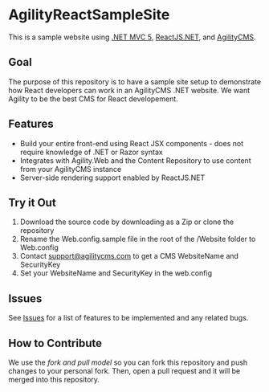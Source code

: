 # AgilityReactSampleSite

This is a sample website using [.NET MVC 5](https://docs.microsoft.com/en-us/aspnet/mvc/mvc5), [ReactJS.NET](http://reactjs.net/), and [AgilityCMS](https://agilitycms.com).

## Goal
The purpose of this repository is to have a sample site setup to demonstrate how React developers can work in an AgilityCMS .NET website. We want Agility to be the best CMS for React developement.

## Features
- Build your entire front-end using React JSX components - does not require knowledge of .NET or Razor syntax
- Integrates with Agility.Web and the Content Repository to use content from your AgilityCMS instance
- Server-side rendering support enabled by ReactJS.NET 

## Try it Out
1. Download the source code by downloading as a Zip or clone the repository
2. Rename the Web.config.sample file in the root of the /Website folder to Web.config
3. Contact [support@agilitycms.com](mailTo:support@agilitycms.com) to get a CMS WebsiteName and SecurityKey
4. Set your WebsiteName and SecurityKey in the web.config

## Issues
See [Issues](https://github.com/AgilityInc/AgilityReactSampleSite/issues) for a list of features to be implemented and any related bugs.

## How to Contribute
We use the *fork and pull model* so you can fork this repository and push changes to your personal fork. Then, open a pull request and it will be merged into this repository.